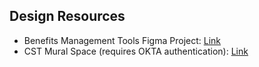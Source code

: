## Design Resources
- Benefits Management Tools Figma Project: [Link](https://www.figma.com/files/project/175598391/Benefits-Management-Tools?fuid=1046561086805876994)
- CST Mural Space (requires OKTA authentication): [Link](https://app.mural.co/t/departmentofveteransaffairs9999/r/1613770853903?folderUuid=9e1456d1-4532-434c-b053-f7694afc5795)
